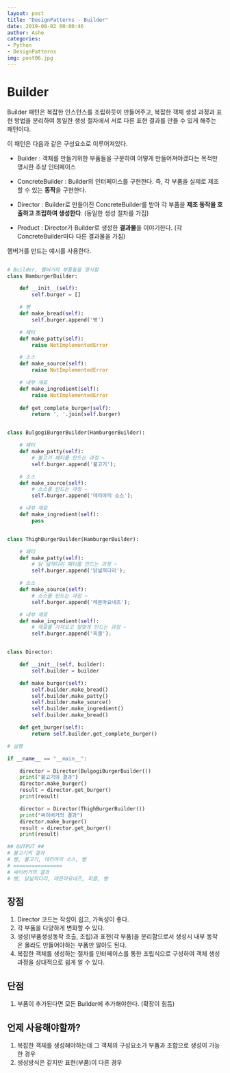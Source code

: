 ```yaml
---
layout: post
title: "DesignPatterns - Builder"
date: 2019-08-02 00:00:46
author: Ashe
categories:
- Python
- DesignPatterns
img: post06.jpg
---
```


# Builder

Builder 패턴은 복잡한 인스턴스를 조립하듯이 만들어주고, 복잡한 객체 생성 과정과 표현 방법을 분리하여 동일한 생성 절차에서 서로 다른 표현 결과를 만들 수 있게 해주는 패턴이다.

<!--more-->

이 패턴은 다음과 같은 구성요소로 이루어져있다.

- Builder : 객체를 만들기위한 부품들을 구분하여 어떻게 만들어져야겠다는 목적만 명시한 추상 인터페이스

- ConcreteBuilder : Builder의 인터페이스를 구현한다. 즉, 각 부품을 실제로 제조할 수 있는 **동작**을 구현한다.

- Director : Builder로 만들어진 ConcreteBuilder를 받아 각 부품을 **제조 동작을 호출하고 조립하여 생성한다**. (동일한 생성 절차를 가짐)

- Product : Director가 Builder로 생성한 **결과물**을 이야기한다. (각 ConcreteBuilder마다 다른 결과물을 가짐)


햄버거를 만드는 예시를 사용한다.

```python

# Builder, 햄버거의 부품들을 명시함
class HamburgerBuilder:

    def __init__(self):
        self.burger = []

    # 빵
    def make_bread(self):
        self.burger.append('빵')

    # 패티
    def make_patty(self):
        raise NotImplementedError

    # 소스
    def make_source(self):
        raise NotImplementedError

    # 내부 재료
    def make_ingredient(self):
        raise NotImplementedError
    
    def get_complete_burger(self):
        return ', '.join(self.burger)


class BulgogiBurgerBuilder(HamburgerBuilder):

    # 패티
    def make_patty(self):
        # 불고기 패티를 만드는 과정 ~
        self.burger.append('불고기');

    # 소스
    def make_source(self):
        # 소스를 만드는 과정 ~
        self.burger.append('데리야끼 소스');

    # 내부 재료
    def make_ingredient(self):
        pass


class ThighBurgerBuilder(HamburgerBuilder):

    # 패티
    def make_patty(self):
        # 닭 넓적다리 패티를 만드는 과정 ~
        self.burger.append('닭넓적다리');

    # 소스
    def make_source(self):
        # 소스를 만드는 과정 ~
        self.burger.append('레몬마요네즈');

    # 내부 재료
    def make_ingredient(self):
        # 재료를 가져오고 알맞게 만드는 과정 ~
        self.burger.append('피클');


class Director:

    def __init__(self, builder):
        self.builder = builder

    def make_burger(self):
        self.builder.make_bread()
        self.builder.make_patty()
        self.builder.make_source()
        self.builder.make_ingredient()
        self.builder.make_bread()

    def get_burger(self):
        return self.builder.get_complete_burger()

# 실행

if __name__ == "__main__":

    director = Director(BulgogiBurgerBuilder())
    print("불고기의 결과")
    director.make_burger()
    result = director.get_burger()
    print(result)

    director = Director(ThighBurgerBuilder())
    print("싸이버거의 결과")
    director.make_burger()
    result = director.get_burger()
    print(result)

## OUTPUT ##
# 불고기의 결과
# 빵, 불고기, 데리야끼 소스, 빵
# ================
# 싸이버거의 결과
# 빵, 닭넓적다리, 레몬마요네즈, 피클, 빵
```


## 장점

1. Director 코드는 작성이 쉽고, 가독성이 좋다.
2. 각 부품을 다양하게 변화할 수 있다.
3. 생성(부품생성동작 호출, 조립)과 표현(각 부품)을 분리함으로서 생성시 내부 동작은 몰라도 만들어야하는 부품만 알아도 된다.
4. 복잡한 객체를 생성하는 절차를 인터페이스를 통한 조립식으로 구성하여 객체 생성 과정을 상대적으로 쉽게 알 수 있다. 
   

## 단점

1. 부품이 추가된다면 모든 Builder에 추가해야한다. (확장이 힘듬) 

## 언제 사용해야할까?

1. 복잡한 객체를 생성해야하는데 그 객체의 구성요소가 부품과 조합으로 생성이 가능한 경우
2. 생성방식은 같지만 표현(부품)이 다른 경우

